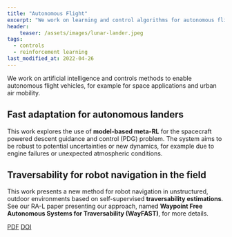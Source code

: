 ```yaml
---
title: "Autonomous Flight"
excerpt: "We work on learning and control algorithms for autonomous flight vehicles."
header:
    teaser: /assets/images/lunar-lander.jpeg
tags:
  - controls
  - reinforcement learning
last_modified_at: 2022-04-26
---
```


We work on artificial intelligence and controls methods to enable autonomous flight vehicles, for example for space applications and urban air mobility.

## Fast adaptation for autonomous landers

This work explores the use of **model-based meta-RL** for the spacecraft powered descent guidance and control (PDG) problem. The system aims to be robust to potential uncertainties or new dynamics, for example due to engine failures or unexpected atmospheric conditions.

## Traversability for robot navigation in the field

This work presents a new method for robot navigation in unstructured, outdoor environments based on self-supervised **traversability estimations**. See our RA-L paper presenting our approach, named **Waypoint Free Autonomous Systems for Traversability (WayFAST)**, for more details.

<div class="row">
    <a href="https://arxiv.org/pdf/2203.12071.pdf" class="button_general">PDF</a>
    <a href="https://doi.org/10.1109/LRA.2022.3193464" class="button_general">DOI</a>
</div>
